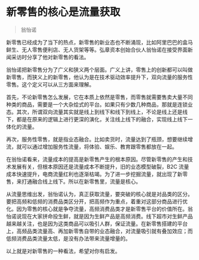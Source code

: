 # 新零售的核心是流量获取

> 翁怡诺

新零售已经成为了当下的热点，新零售的新业态也不断涌现，比如阿里巴巴的盒马鲜生、无人零售便利店、无人货架等等。弘章资本创始合伙人翁怡诺在接受界面新闻采访时分享了他对新零售的看法。

翁怡诺把新零售分为了广义和狭义两个层面。广义上讲，零售上的创新都可以叫做新零售，而狭义上的新零售，他认为是在技术驱动效率提升下，双向流量的服务性零售。这个定义可以从三方面来理解。

首先，不论新零售怎么发展，它在本质上依然是零售，而零售就需要售卖大量不同种类的商品，需要是一个大杂烩式的平台。如果只有少数几种商品，那就是连锁业态。其次，所谓双向流量其实就是线上到线下和线下到线上，不论是线上还是线下，都是在原来的逻辑上进行更深的演化，关注线上线下的融合，实现线上线下一体化的流量。

再次，服务性零售，就是指业态融合。比如卖货时，流量达到了瓶颈，想要继续增流，就可以通过增加服务性流量，将体验、娱乐、教育跟零售都放在一起。

在翁怡诺看来，流量成本的提高是新零售产生的根本原因。尽管新零售的产生和技术发展有关，但根本原因还是流量成本不断提升，旧的业态模型破裂，B2C 流量成本快速提升，电商流量红利也逐渐枯竭。为了进一步挖掘流量，就出现了新零售，来打通融合线上线下。所以在新零售里，流量是核心。

从流量思维出发，翁怡诺认为，真正获取流量，要突破的核心就是对品类的区分。要把高频和低频的消费品类区分开，把高频作为重点，着重对这部分商品进行优化。因为零售的核心就是争夺流量，高频消费品类才是新零售平台的价值所在。翁怡诺说现在大家拼命投生鲜，就是因为生鲜产品是高频消费。线下超市对生鲜产品越来越关注，也是因为这类商品可以吸引人群，保证流量。在新零售搭建的平台上，高频品类流量高、再加新零售自带的业态融合，对流量吸引就有叠加效应；而低频消费品类流量太低，是没有办法带来流量增量的。

以上就是对新零售的一种看法，希望对你有启发。

